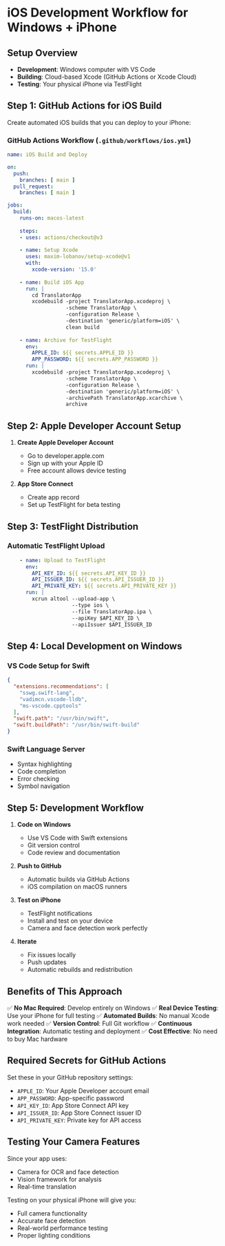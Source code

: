 # iOS Development Workflow for Windows + iPhone

## Setup Overview
- **Development**: Windows computer with VS Code
- **Building**: Cloud-based Xcode (GitHub Actions or Xcode Cloud)
- **Testing**: Your physical iPhone via TestFlight

## Step 1: GitHub Actions for iOS Build

Create automated iOS builds that you can deploy to your iPhone:

### GitHub Actions Workflow (`.github/workflows/ios.yml`)
```yaml
name: iOS Build and Deploy

on:
  push:
    branches: [ main ]
  pull_request:
    branches: [ main ]

jobs:
  build:
    runs-on: macos-latest
    
    steps:
    - uses: actions/checkout@v3
    
    - name: Setup Xcode
      uses: maxim-lobanov/setup-xcode@v1
      with:
        xcode-version: '15.0'
    
    - name: Build iOS App
      run: |
        cd TranslatorApp
        xcodebuild -project TranslatorApp.xcodeproj \
                   -scheme TranslatorApp \
                   -configuration Release \
                   -destination 'generic/platform=iOS' \
                   clean build
    
    - name: Archive for TestFlight
      env:
        APPLE_ID: ${{ secrets.APPLE_ID }}
        APP_PASSWORD: ${{ secrets.APP_PASSWORD }}
      run: |
        xcodebuild -project TranslatorApp.xcodeproj \
                   -scheme TranslatorApp \
                   -configuration Release \
                   -destination 'generic/platform=iOS' \
                   -archivePath TranslatorApp.xcarchive \
                   archive
```

## Step 2: Apple Developer Account Setup

1. **Create Apple Developer Account**
   - Go to developer.apple.com
   - Sign up with your Apple ID
   - Free account allows device testing

2. **App Store Connect**
   - Create app record
   - Set up TestFlight for beta testing

## Step 3: TestFlight Distribution

### Automatic TestFlight Upload
```yaml
    - name: Upload to TestFlight
      env:
        API_KEY_ID: ${{ secrets.API_KEY_ID }}
        API_ISSUER_ID: ${{ secrets.API_ISSUER_ID }}
        API_PRIVATE_KEY: ${{ secrets.API_PRIVATE_KEY }}
      run: |
        xcrun altool --upload-app \
                     --type ios \
                     --file TranslatorApp.ipa \
                     --apiKey $API_KEY_ID \
                     --apiIssuer $API_ISSUER_ID
```

## Step 4: Local Development on Windows

### VS Code Setup for Swift
```json
{
  "extensions.recommendations": [
    "sswg.swift-lang",
    "vadimcn.vscode-lldb",
    "ms-vscode.cpptools"
  ],
  "swift.path": "/usr/bin/swift",
  "swift.buildPath": "/usr/bin/swift-build"
}
```

### Swift Language Server
- Syntax highlighting
- Code completion
- Error checking
- Symbol navigation

## Step 5: Development Workflow

1. **Code on Windows**
   - Use VS Code with Swift extensions
   - Git version control
   - Code review and documentation

2. **Push to GitHub**
   - Automatic builds via GitHub Actions
   - iOS compilation on macOS runners

3. **Test on iPhone**
   - TestFlight notifications
   - Install and test on your device
   - Camera and face detection work perfectly

4. **Iterate**
   - Fix issues locally
   - Push updates
   - Automatic rebuilds and redistribution

## Benefits of This Approach

✅ **No Mac Required**: Develop entirely on Windows
✅ **Real Device Testing**: Use your iPhone for full testing
✅ **Automated Builds**: No manual Xcode work needed
✅ **Version Control**: Full Git workflow
✅ **Continuous Integration**: Automatic testing and deployment
✅ **Cost Effective**: No need to buy Mac hardware

## Required Secrets for GitHub Actions

Set these in your GitHub repository settings:
- `APPLE_ID`: Your Apple Developer account email
- `APP_PASSWORD`: App-specific password
- `API_KEY_ID`: App Store Connect API key
- `API_ISSUER_ID`: App Store Connect issuer ID
- `API_PRIVATE_KEY`: Private key for API access

## Testing Your Camera Features

Since your app uses:
- Camera for OCR and face detection
- Vision framework for analysis
- Real-time translation

Testing on your physical iPhone will give you:
- Full camera functionality
- Accurate face detection
- Real-world performance testing
- Proper lighting conditions